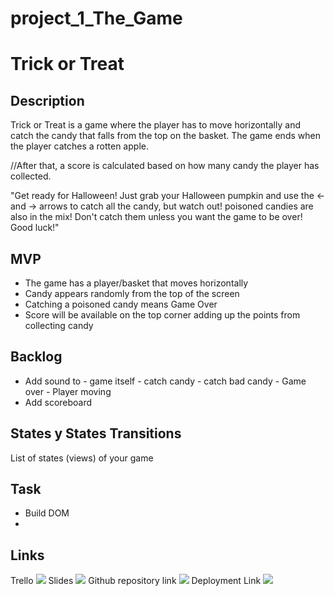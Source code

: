 # project_1_The_Game

# Trick or Treat

## Description

Trick or Treat is a game where the player has to move horizontally and catch the candy that falls from the top on the basket. The game ends when the player catches a rotten apple.

//After that, a score is calculated based on how many candy the player has collected.

"Get ready for Halloween! Just grab your Halloween pumpkin and use the <- and -> arrows to catch all the candy, but watch out! poisoned candies are also in the mix! Don't catch them unless you want the game to be over!
Good luck!"

## MVP

- The game has a player/basket that moves horizontally
- Candy appears randomly from the top of the screen
- Catching a poisoned candy means Game Over
- Score will be available on the top corner adding up the points from collecting candy

## Backlog

- Add sound to - game itself - catch candy - catch bad candy - Game over - Player moving
- Add scoreboard

<!-- ## Data Structure

ma -->

## States y States Transitions

List of states (views) of your game

## Task

- Build DOM
-

## Links

Trello ![](https://trello.com/b/YazUvGzR/project-1)
Slides ![](https://docs.google.com/presentation/d/1QxFRVVHUIJWbHF_iD9NerMpQZ1nwKzatUkqz-W9cUoQ/edit?usp=sharing)
Github repository link ![](https://github.com/tatut07/Trick-or-treat)
Deployment Link ![](https://tatut07.github.io/Trick-or-treat/)
